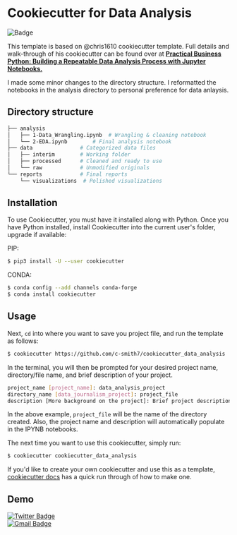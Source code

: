 #  Cookiecutter for Data Analysis

![Badge](https://img.shields.io/badge/Project%20Status-Completed-blue)

This template is based on @chris1610 cookiecutter template. Full details and walk-through of his cookiecutter can be found over at [**Practical Business Python:  Building a Repeatable Data Analysis Process with Jupyter Notebooks.** ](http://pbpython.com/notebook-process.html)

I made some minor changes to the directory structure. I reformatted the notebooks in the analysis directory to personal preference for data anlaysis. 

## Directory structure

```bash
├── analysis
│   ├── 1-Data_Wrangling.ipynb  # Wrangling & cleaning notebook
│   └── 2-EDA.ipynb        # Final analysis notebook
├── data               # Categorized data files
│   ├── interim        # Working folder
│   ├── processed      # Cleaned and ready to use
│   └── raw            # Unmodified originals
└── reports            # Final reports
    └── visualizations  # Polished visualizations
```

## Installation

To use Cookiecutter, you must have it installed along with Python. Once you have Python installed, install Cookiecutter into the current user's folder, upgrade if available:

PIP:
```bash
$ pip3 install -U --user cookiecutter
```
CONDA:
```bash
$ conda config --add channels conda-forge
$ conda install cookiecutter
```

## Usage

Next, `cd` into where you want to save you project file, and run the template as follows:

```bash
$ cookiecutter https://github.com/c-smith7/cookiecutter_data_analysis        
```

In the terminal, you will then be prompted for your desired project name, directory/file name, and brief description of your project.  

```bash
project_name [project_name]: data_analysis_project
directory_name [data_journalism_project]: project_file
description [More background on the project]: Brief project description..
```

In the above example, `project_file` will be the name of the directory created. Also, the project name and description will automatically populate in the IPYNB notebooks.

The next time you want to use this cookiecutter, simply run:
```bash
$ cookiecutter cookiecutter_data_analysis
```

If you'd like to create your own cookiecutter and use this as a template, [cookiecutter docs](https://cookiecutter.readthedocs.io/en/1.7.2/first_steps.html) has a quick run through of how to make one. 

## Demo



[![Twitter Badge](https://img.shields.io/badge/@cvsmith__7-1DA1F2?style=for-the-badge&logo=twitter&logoColor=white)](https://twitter.com/messages/compose?recipient_id=245625455)  
[![Gmail Badge](https://img.shields.io/badge/carlvsmith7-D14836?style=for-the-badge&logo=gmail&logoColor=white)](mailto:carlvsmith7@gmail.com)